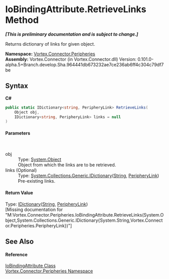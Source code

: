 # IoBindingAttribute.RetrieveLinks Method 
 _**\[This is preliminary documentation and is subject to change.\]**_

Returns dictionary of links for given object.

**Namespace:**&nbsp;<a href="N_Vortex_Connector_Peripheries.md">Vortex.Connector.Peripheries</a><br />**Assembly:**&nbsp;Vortex.Connector (in Vortex.Connector.dll) Version: 0.101.0-alpha.5+Branch.develop.Sha.964441db673232ae7ce236ab6ff4c304c79df7be

## Syntax

**C#**<br />
``` C#
public static IDictionary<string, PeripheryLink> RetrieveLinks(
	Object obj,
	IDictionary<string, PeripheryLink> links = null
)
```


#### Parameters
&nbsp;<dl><dt>obj</dt><dd>Type: <a href="http://msdn2.microsoft.com/en-us/library/e5kfa45b" target="_blank">System.Object</a><br />Object from which the links are to be retrieved.</dd><dt>links (Optional)</dt><dd>Type: <a href="http://msdn2.microsoft.com/en-us/library/s4ys34ea" target="_blank">System.Collections.Generic.IDictionary</a>(<a href="http://msdn2.microsoft.com/en-us/library/s1wwdcbf" target="_blank">String</a>, <a href="T_Vortex_Connector_Peripheries_PeripheryLink.md">PeripheryLink</a>)<br />Pre-existing links.</dd></dl>

#### Return Value
Type: <a href="http://msdn2.microsoft.com/en-us/library/s4ys34ea" target="_blank">IDictionary</a>(<a href="http://msdn2.microsoft.com/en-us/library/s1wwdcbf" target="_blank">String</a>, <a href="T_Vortex_Connector_Peripheries_PeripheryLink.md">PeripheryLink</a>)<br />\[Missing <returns> documentation for "M:Vortex.Connector.Peripheries.IoBindingAttribute.RetrieveLinks(System.Object,System.Collections.Generic.IDictionary{System.String,Vortex.Connector.Peripheries.PeripheryLink})"\]

## See Also


#### Reference
<a href="T_Vortex_Connector_Peripheries_IoBindingAttribute.md">IoBindingAttribute Class</a><br /><a href="N_Vortex_Connector_Peripheries.md">Vortex.Connector.Peripheries Namespace</a><br />